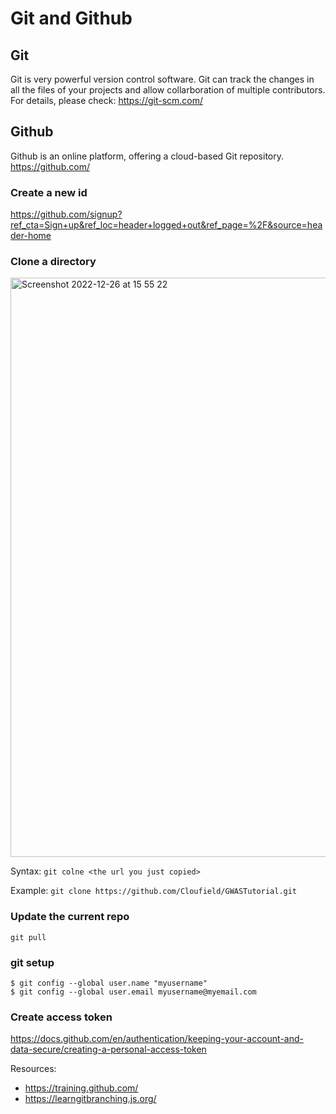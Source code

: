 # Git and Github

## Git 
Git is very powerful version control software. Git can track the changes in all the files of your projects and allow collarboration of multiple contributors.  
For details, please check: https://git-scm.com/

## Github
Github is an online platform, offering a cloud-based Git repository.
https://github.com/

### Create a new id
https://github.com/signup?ref_cta=Sign+up&ref_loc=header+logged+out&ref_page=%2F&source=header-home

### Clone a directory


<img width="927" alt="Screenshot 2022-12-26 at 15 55 22" src="https://user-images.githubusercontent.com/40289485/209514889-cc5f4890-d1d7-400a-b28e-99da04a52f22.png">

Syntax:
`git colne <the url you just copied>`

Example:
`git clone https://github.com/Cloufield/GWASTutorial.git`

### Update the current repo
`git pull`

### git setup
```
$ git config --global user.name "myusername"
$ git config --global user.email myusername@myemail.com
```

### Create access token 
https://docs.github.com/en/authentication/keeping-your-account-and-data-secure/creating-a-personal-access-token

Resources:
- https://training.github.com/
- https://learngitbranching.js.org/
